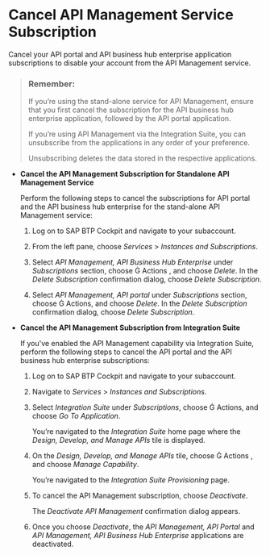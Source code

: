 <!-- loiodf6df2b90c354ca7b83c4e7045b2279c -->

<link rel="stylesheet" type="text/css" href="../../css/sap-icons.css"/>

# Cancel API Management Service Subscription

Cancel your API portal and API business hub enterprise application subscriptions to disable your account from the API Management service.

> ### Remember:  
> If you’re using the stand-alone service for API Management, ensure that you first cancel the subscription for the API business hub enterprise application, followed by the API portal application.
> 
> If you’re using API Management via the Integration Suite, you can unsubscribe from the applications in any order of your preference.
> 
> Unsubscribing deletes the data stored in the respective applications.

-   **Cancel the API Management Subscription for Standalone API Management Service**

    Perform the following steps to cancel the subscriptions for API portal and the API business hub enterprise for the stand-alone API Management service:

    1.  Log on to SAP BTP Cockpit and navigate to your subaccount.

    2.  From the left pane, choose *Services* \> *Instances and Subscriptions*.

    3.  Select *API Management, API Business Hub Enterprise* under *Subscriptions* section, choose <span class="SAP-icons"></span> Actions , and choose *Delete*. In the *Delete Subscription* confirmation dialog, choose *Delete Subscription*.

    4.  Select *API Management, API portal* under *Subscriptions* section, choose <span class="SAP-icons"></span> Actions, and choose *Delete*. In the *Delete Subscription* confirmation dialog, choose *Delete Subscription*.


-   **Cancel the API Management Subscription from Integration Suite**

    If you've enabled the API Management capability via Integration Suite, perform the following steps to cancel the API portal and the API business hub enterprise subscriptions:

    1.  Log on to SAP BTP Cockpit and navigate to your subaccount.

    2.  Navigate to *Services* \> *Instances and Subscriptions*.

    3.  Select *Integration Suite* under *Subscriptions*, choose <span class="SAP-icons"></span> Actions, and choose *Go To Application*.

        You’re navigated to the *Integration Suite* home page where the *Design, Develop, and Manage APIs* tile is displayed.

    4.  On the *Design, Develop, and Manage APIs* tile, choose <span class="SAP-icons"></span> Actions , and choose *Manage Capability*.

        You’re navigated to the *Integration Suite* *Provisioning* page.

    5.  To cancel the API Management subscription, choose *Deactivate*.

        The *Deactivate API Management* confirmation dialog appears.

    6.  Once you choose *Deactivate*, the *API Management, API Portal* and *API Management, API Business Hub Enterprise* applications are deactivated.




